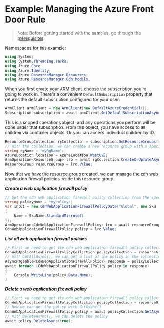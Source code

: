 # Example: Managing the Azure Front Door Rule

>Note: Before getting started with the samples, go through the [prerequisites](https://github.com/Azure/azure-sdk-for-net/tree/main/sdk/resourcemanager/Azure.ResourceManager#prerequisites).

Namespaces for this example:
```C# Snippet:Manage_CdnWebApplicationFirewallPolicies_Namespaces
using System;
using System.Threading.Tasks;
using Azure.Core;
using Azure.Identity;
using Azure.ResourceManager.Resources;
using Azure.ResourceManager.Cdn.Models;
```

When you first create your ARM client, choose the subscription you're going to work in. There's a convenient `DefaultSubscription` property that returns the default subscription configured for your user:

```C# Snippet:Readme_DefaultSubscription
ArmClient armClient = new ArmClient(new DefaultAzureCredential());
Subscription subscription = await armClient.GetDefaultSubscriptionAsync();
```

This is a scoped operations object, and any operations you perform will be done under that subscription. From this object, you have access to all children via container objects. Or you can access individual children by ID.

```C# Snippet:Readme_GetResourceGroupCollection
ResourceGroupCollection rgCollection = subscription.GetResourceGroups();
// With the collection, we can create a new resource group with a specific name
string rgName = "myRgName";
AzureLocation location = AzureLocation.WestUS2;
ArmOperation<ResourceGroup> lro = await rgCollection.CreateOrUpdateAsync(true, rgName, new ResourceGroupData(location));
ResourceGroup resourceGroup = lro.Value;
```

Now that we have the resource group created, we can manage the cdn web application firewall policies inside this resource group.

***Create a web application firewall policy***

```C# Snippet:Managing_CdnWebApplicationFirewallPolicies_CreateAWebApplicationFirewallPolicy
// Get the cdn web application firewall policy collection from the specific resource group and create a firewall policy
string policyName = "myPolicy";
var input = new CdnWebApplicationFirewallPolicyData("Global", new Sku
{
    Name = SkuName.StandardMicrosoft
});
ArmOperation<CdnWebApplicationFirewallPolicy> lro = await resourceGroup.GetCdnWebApplicationFirewallPolicies().CreateOrUpdateAsync(true, policyName, input);
CdnWebApplicationFirewallPolicy policy = lro.Value;
```

***List all web application firewall policies***

```C# Snippet:Managing_CdnWebApplicationFirewallPolicies_ListAllWebApplicationFirewallPolicies
// First we need to get the cdn web application firewall policy collection from the specific resource group
CdnWebApplicationFirewallPolicyCollection policyCollection = resourceGroup.GetCdnWebApplicationFirewallPolicies();
// With GetAllAsync(), we can get a list of the policy in the collection
AsyncPageable<CdnWebApplicationFirewallPolicy> response = policyCollection.GetAllAsync();
await foreach (CdnWebApplicationFirewallPolicy policy in response)
{
    Console.WriteLine(policy.Data.Name);
}
```

***Delete a web application firewall policy***

```C# Snippet:Managing_CdnWebApplicationFirewallPolicies_DeleteAWebApplicationFirewallPolicy
// First we need to get the cdn web application firewall policy collection from the specific resource group
CdnWebApplicationFirewallPolicyCollection policyCollection = resourceGroup.GetCdnWebApplicationFirewallPolicies();
// Now we can get the policy with GetAsync()
CdnWebApplicationFirewallPolicy policy = await policyCollection.GetAsync("myPolicy");
// With DeleteAsync(), we can delete the policy
await policy.DeleteAsync(true);
```
